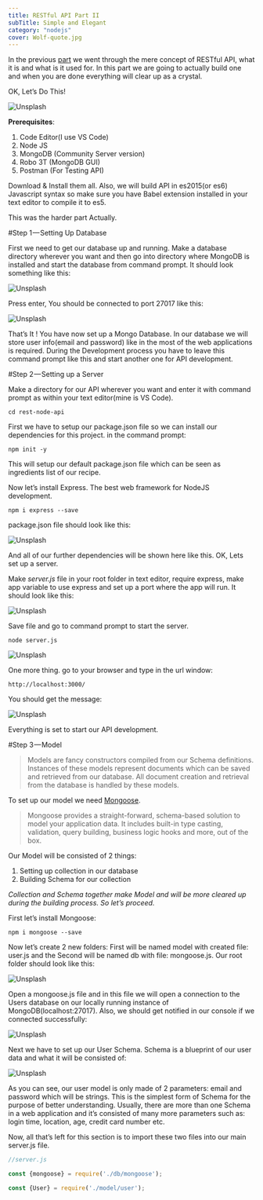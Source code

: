 ```yaml
---
title: RESTful API Part II
subTitle: Simple and Elegant
category: "nodejs"
cover: Wolf-quote.jpg
---
```


In the previous [part]() we went through the mere concept of RESTful API, what it is and what is it used for. In this part we are going to actually build one and when you are done everything will clear up as a crystal.

OK, Let’s Do This!

![Unsplash](./Wolf-quote.jpg)

**Prerequisites**:

1. Code Editor(I use VS Code)
2. Node JS
3. MongoDB (Community Server version)
4. Robo 3T (MongoDB GUI)
5. Postman (For Testing API)

Download & Install them all. Also, we will build API in es2015(or es6) Javascript syntax so make sure you have Babel extension installed in your text editor to compile it to es5.

This was the harder part Actually.

#Step 1 — Setting Up Database

First we need to get our database up and running. Make a database directory wherever you want and then go into directory where MongoDB is installed and start the database from command prompt. It should look something like this:

![Unsplash](./server1.png)

Press enter, You should be connected to port 27017 like this:

![Unsplash](./mongo1.jpeg)

That’s It ! You have now set up a Mongo Database. In our database we will store user info(email and password) like in the most of the web applications is required. During the Development process you have to leave this command prompt like this and start another one for API development.

#Step 2 — Setting up a Server

Make a directory for our API wherever you want and enter it with command prompt as within your text editor(mine is VS Code).
```
cd rest-node-api
```

First we have to setup our package.json file so we can install our dependencies for this project. in the command prompt:
```
npm init -y
```
This will setup our default package.json file which can be seen as ingredients list of our recipe.

Now let’s install Express. The best web framework for NodeJS development.
```
npm i express --save
```

package.json file should look like this:

![Unsplash](./jsonfile.png)

And all of our further dependencies will be shown here like this. OK, Lets set up a server.

Make *server.js* file in your root folder in text editor, require express, make app variable to use express and set up a port where the app will run. It should look like this:

![Unsplash](./server2.png)

Save file and go to command prompt to start the server.
```
node server.js
```
![Unsplash](./server3.png)

One more thing. go to your browser and type in the url window:
```
http://localhost:3000/
```
You should get the message:

![Unsplash](./apibrowser.png)

Everything is set to start our API development.

#Step 3 — Model

>Models are fancy constructors compiled from our Schema definitions. Instances of these models represent documents which can be saved and retrieved from our database. All document creation and retrieval from the database is handled by these models.

To set up our model we need [Mongoose](mongoosejs.com).

>Mongoose provides a straight-forward, schema-based solution to model your application data. It includes built-in type casting, validation, query building, business logic hooks and more, out of the box.

Our Model will be consisted of 2 things:

1. Setting up collection in our database
2. Building Schema for our collection

*Collection and Schema together make Model and will be more cleared up during the building process. So let’s proceed.*

First let’s install Mongoose:

```
npm i mongoose --save
```

Now let’s create 2 new folders: First will be named model with created file: user.js and the Second will be named db with file: mongoose.js. Our root folder should look like this:

![Unsplash](./mongoose1.png)

Open a mongoose.js file and in this file we will open a connection to the Users database on our locally running instance of MongoDB(localhost:27017). Also, we should get notified in our console if we connected successfully:

![Unsplash](./mongoose2.png)

Next we have to set up our User Schema. Schema is a blueprint of our user data and what it will be consisted of:

![Unsplash](./mongoose3.png)

As you can see, our user model is only made of 2 parameters: email and password which will be strings. This is the simplest form of Schema for the purpose of better understanding. Usually, there are more than one Schema in a web application and it’s consisted of many more parameters such as: login time, location, age, credit card number etc.

Now, all that’s left for this section is to import these two files into our main server.js file.

```javascript
//server.js

const {mongoose} = require('./db/mongoose');

const {User} = require('./model/user');
```